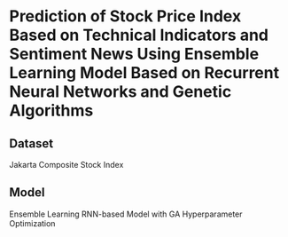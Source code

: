 # Prediction of Stock Price Index Based on Technical Indicators and Sentiment News Using Ensemble Learning Model Based on Recurrent Neural Networks and Genetic Algorithms

## Dataset
Jakarta Composite Stock Index

## Model
Ensemble Learning RNN-based Model with GA Hyperparameter Optimization
